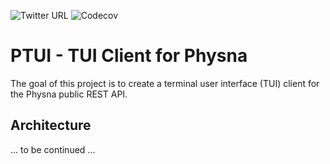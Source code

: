 ![Twitter URL](https://img.shields.io/twitter/url?style=for-the-badge&url=https%3A%2F%2Ftwitter.com%2Fjchultarsky101)
![Codecov](/codecov/c/:vcsName/:user/:repo?flag=flag_name&token=a1b2c3d4e5)

# PTUI - TUI Client for Physna

The goal of this project is to create a terminal user interface (TUI) client for the Physna public REST API.

## Architecture

... to be continued ...
